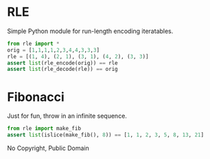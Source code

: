 # RLE

Simple Python module for run-length encoding iteratables.

```python
from rle import *
orig = [1,1,1,1,2,3,4,4,3,3,3]
rle = [(1, 4), (2, 1), (3, 1), (4, 2), (3, 3)]
assert list(rle_encode(orig)) == rle
assert list(rle_decode(rle)) == orig
```

# Fibonacci

Just for fun, throw in an infinite sequence.

```python
from rle import make_fib
assert list(islice(make_fib(), 8)) == [1, 1, 2, 3, 5, 8, 13, 21]
```

No Copyright, Public Domain
